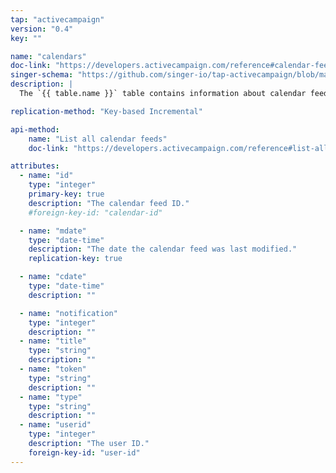 ```yaml
---
tap: "activecampaign"
version: "0.4"
key: ""

name: "calendars"
doc-link: "https://developers.activecampaign.com/reference#calendar-feeds"
singer-schema: "https://github.com/singer-io/tap-activecampaign/blob/master/tap_activecampaign/schemas/calendars.json"
description: |
  The `{{ table.name }}` table contains information about calendar feeds in your {{ integration.display_name }} account.

replication-method: "Key-based Incremental"

api-method:
    name: "List all calendar feeds"
    doc-link: "https://developers.activecampaign.com/reference#list-all-calendar-feeds"

attributes:
  - name: "id"
    type: "integer"
    primary-key: true
    description: "The calendar feed ID."
    #foreign-key-id: "calendar-id"

  - name: "mdate"
    type: "date-time"
    description: "The date the calendar feed was last modified."
    replication-key: true

  - name: "cdate"
    type: "date-time"
    description: ""

  - name: "notification"
    type: "integer"
    description: ""
  - name: "title"
    type: "string"
    description: ""
  - name: "token"
    type: "string"
    description: ""
  - name: "type"
    type: "string"
    description: ""
  - name: "userid"
    type: "integer"
    description: "The user ID."
    foreign-key-id: "user-id"
---
```

